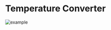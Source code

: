 # Temperature Converter



![example](https://github.com/user-attachments/assets/7d4bc9fa-42f4-4f26-b936-60de4bb02756)
